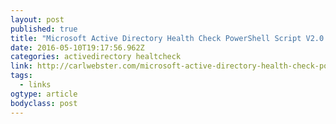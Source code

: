 ```yaml
---
layout: post 
published: true 
title: "Microsoft Active Directory Health Check PowerShell Script V2.0 | Carl Webster" 
date: 2016-05-10T19:17:56.962Z 
categories: activedirectory healtcheck
link: http://carlwebster.com/microsoft-active-directory-health-check-powershell-script-v2-0/ 
tags:
  - links
ogtype: article 
bodyclass: post 
---
```


